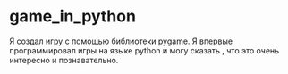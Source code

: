 # game_in_python
Я создал игру с помощью библиотеки pygame.
Я впервые программировал игры на языке python и могу сказать , что это очень интересно и познавательно.
